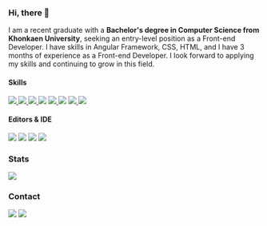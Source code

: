 

### Hi, there 👋
I am a recent graduate with a **Bachelor's degree in Computer Science from Khonkaen University**, seeking an entry-level position as a Front-end Developer. I have skills in Angular Framework, CSS, HTML, and I have 3 months of experience as a Front-end Developer. I look forward to applying my skills and continuing to grow in this field.

#### Skills <a href="">
![](https://img.shields.io/badge/TypeScript-007ACC?style=for-the-badge&logo=typescript&logoColor=white)
</a><a href="">![](https://img.shields.io/badge/CSS-239120?&style=for-the-badge&logo=css3&logoColor=white)
</a><a href="">![](https://img.shields.io/badge/HTML-239120?style=for-the-badge&logo=html5&logoColor=white)
</a><a href="">![](https://img.shields.io/badge/Angular-DD0031?style=for-the-badge&logo=angular&logoColor=white)</a>
<a href="">![](https://img.shields.io/badge/Python-FFD43B?style=for-the-badge&logo=python&logoColor=white)
</a><a href="">![](https://img.shields.io/badge/Numpy-777BB4?style=for-the-badge&logo=numpy&logoColor=white)</a>
<a href="">![](https://img.shields.io/badge/GIT-E44C30?style=for-the-badge&logo=git&logoColor=white)
<a href="">![](https://img.shields.io/badge/Docker-2CA5E0?style=for-the-badge&logo=docker&logoColor=white)</a>
#### Editors & IDE
<a href="">![](https://img.shields.io/badge/PyCharm-000000.svg?&style=for-the-badge&logo=PyCharm&logoColor=white)</a>
<a href="">![](https://img.shields.io/badge/Jupyter-F37626.svg?&style=for-the-badge&logo=Jupyter&logoColor=white)</a>
<a href="">![](https://img.shields.io/badge/Visual_Studio_Code-0078D4?style=for-the-badge&logo=visual%20studio%20code&logoColor=white)</a>
<a href="">![](https://img.shields.io/badge/Colab-F9AB00?style=for-the-badge&logo=googlecolab&color=525252)</a>


### Stats
![](https://github-readme-stats.vercel.app/api/top-langs/?username=pondsxp)
<!-- ![](https://github-readme-stats.vercel.app/api?username=pondsxp) -->

### Contact
<a href="mailto:sarwut.p@kkumail.com">![](https://img.shields.io/badge/Gmail-D14836?style=for-the-badge&logo=gmail&logoColor=white)</a>
<a href="https://www.linkedin.com/in/sarawut-posan-759860241/">![](https://img.shields.io/badge/LinkedIn-0077B5?style=for-the-badge&logo=linkedin&logoColor=white)</a>

<a href="">![]()</a>
